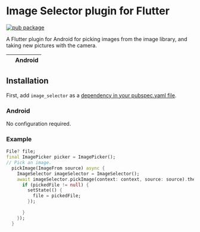 # Image Selector plugin for Flutter
<?code-excerpt path-base="example/lib"?>

[![pub package](https://img.shields.io/badge/image_select-plugin_dev)](https://pub.dev/packages/image_select)

A Flutter plugin for Android for picking images from the image library,
and taking new pictures with the camera.

|             | Android 
|-------------|--------|

## Installation

First, add `image_selector` as a
[dependency in your pubspec.yaml file](https://flutter.dev/docs/development/platform-integration/platform-channels).

### Android

No configuration required.

### Example

<?code-excerpt "readme_excerpts.dart (Pick)"?>
```dart
File? file;
final ImagePicker picker = ImagePicker();
// Pick an image.
  pickImage(ImageFrom source) async {
    ImageSelector imageSelector = ImageSelector();
    await imageSelector.pickImage(context: context, source: source).then((pickedFile) {
      if (pickedFile != null) {
        setState(() {
          file = pickedFile;
        });
     
      }
    });
  }
```
